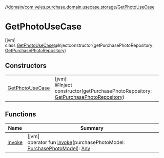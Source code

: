 //[domain](../../../index.md)/[com.veles.purchase.domain.usecase.storage](../index.md)/[GetPhotoUseCase](index.md)

# GetPhotoUseCase

[jvm]\
class [GetPhotoUseCase](index.md)@Injectconstructor(getPurchasePhotoRepository: [GetPurchasePhotoRepository](../../com.veles.purchase.domain.repository.purchase/-get-purchase-photo-repository/index.md))

## Constructors

| | |
|---|---|
| [GetPhotoUseCase](-get-photo-use-case.md) | [jvm]<br>@Inject<br>constructor(getPurchasePhotoRepository: [GetPurchasePhotoRepository](../../com.veles.purchase.domain.repository.purchase/-get-purchase-photo-repository/index.md)) |

## Functions

| Name | Summary |
|---|---|
| [invoke](invoke.md) | [jvm]<br>operator fun [invoke](invoke.md)(purchasePhotoModel: [PurchasePhotoModel](../../com.veles.purchase.domain.model.purchase/-purchase-photo-model/index.md)): [Any](https://kotlinlang.org/api/latest/jvm/stdlib/kotlin/-any/index.html) |

